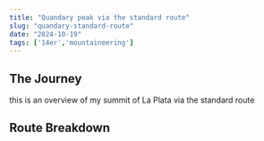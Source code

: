 ```yaml
---
title: "Quandary peak via the standard route"
slug: "quandary-standard-route"
date: "2024-10-19"
tags: ['14er','mountaineering']
---
```


## The Journey

this is an overview of my summit of La Plata via the standard route


## Route Breakdown